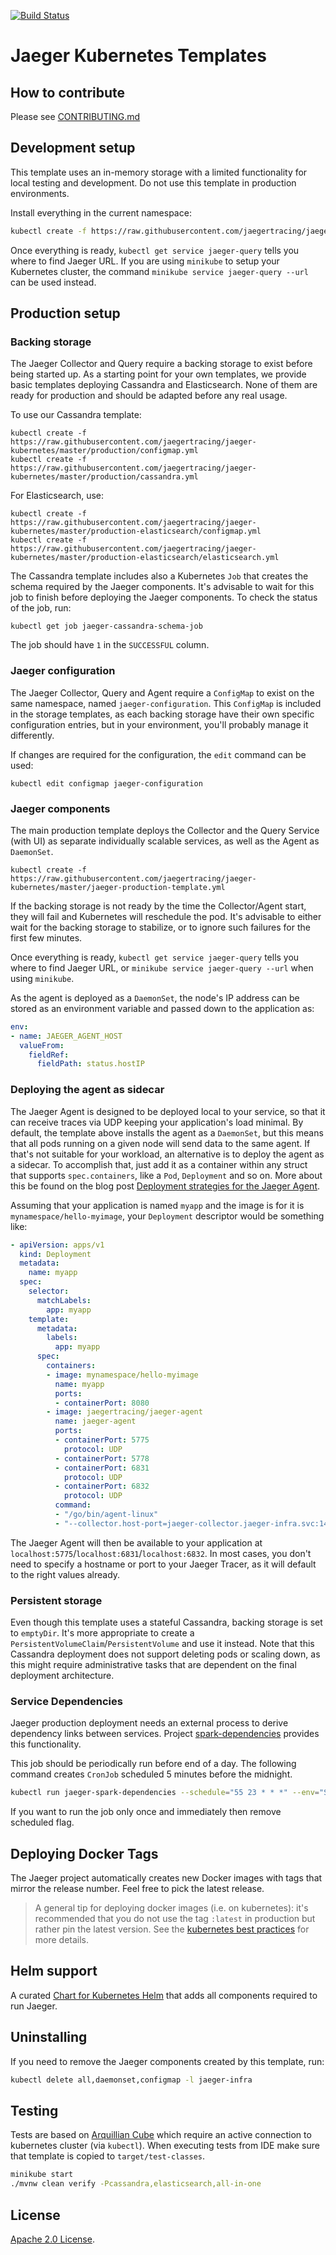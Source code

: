 [![Build Status][ci-img]][ci]

# Jaeger Kubernetes Templates

## How to contribute

Please see [CONTRIBUTING.md](https://github.com/jaegertracing/jaeger-kubernetes/blob/master/CONTRIBUTING.md)

## Development setup
This template uses an in-memory storage with a limited functionality for local testing and development.
Do not use this template in production environments.

Install everything in the current namespace:
```bash
kubectl create -f https://raw.githubusercontent.com/jaegertracing/jaeger-kubernetes/master/all-in-one/jaeger-all-in-one-template.yml
```

Once everything is ready, `kubectl get service jaeger-query` tells you where to find Jaeger URL.
If you are using `minikube` to setup your Kubernetes cluster, the command `minikube service jaeger-query --url`
can be used instead.

## Production setup

### Backing storage

The Jaeger Collector and Query require a backing storage to exist before being started up. As a starting point for your own 
templates, we provide basic templates deploying Cassandra and Elasticsearch. None of them are ready for production and should
be adapted before any real usage.

To use our Cassandra template:

    kubectl create -f https://raw.githubusercontent.com/jaegertracing/jaeger-kubernetes/master/production/configmap.yml
    kubectl create -f https://raw.githubusercontent.com/jaegertracing/jaeger-kubernetes/master/production/cassandra.yml

For Elasticsearch, use:

    kubectl create -f https://raw.githubusercontent.com/jaegertracing/jaeger-kubernetes/master/production-elasticsearch/configmap.yml
    kubectl create -f https://raw.githubusercontent.com/jaegertracing/jaeger-kubernetes/master/production-elasticsearch/elasticsearch.yml

The Cassandra template includes also a Kubernetes `Job` that creates the schema required by the Jaeger components. It's advisable
to wait for this job to finish before deploying the Jaeger components. To check the status of the job, run:

    kubectl get job jaeger-cassandra-schema-job

The job should have `1` in the `SUCCESSFUL` column.

### Jaeger configuration

The Jaeger Collector, Query and Agent require a `ConfigMap` to exist on the same namespace, named `jaeger-configuration`.
This `ConfigMap` is included in the storage templates, as each backing storage have their own specific configuration entries,
but in your environment, you'll probably manage it differently.

If changes are required for the configuration, the `edit` command can be used:

    kubectl edit configmap jaeger-configuration

### Jaeger components

The main production template deploys the Collector and the Query Service (with UI) as separate individually scalable services,
as well as the Agent as `DaemonSet`.

    kubectl create -f https://raw.githubusercontent.com/jaegertracing/jaeger-kubernetes/master/jaeger-production-template.yml

If the backing storage is not ready by the time the Collector/Agent start, they will fail and Kubernetes will reschedule the
pod. It's advisable to either wait for the backing storage to stabilize, or to ignore such failures for the first few minutes.

Once everything is ready, `kubectl get service jaeger-query` tells you where to find Jaeger URL, or 
`minikube service jaeger-query --url` when using `minikube`.

As the agent is deployed as a `DaemonSet`, the node's IP address can be stored as an environment variable and passed down
to the application as:

```yaml
env:
- name: JAEGER_AGENT_HOST
  valueFrom:
    fieldRef:
      fieldPath: status.hostIP
```

### Deploying the agent as sidecar
The Jaeger Agent is designed to be deployed local to your service, so that it can receive traces via UDP keeping your
application's load minimal. By default, the template above installs the agent as a `DaemonSet`, but this means that all
pods running on a given node will send data to the same agent. If that's not suitable for your workload, an alternative
is to deploy the agent as a sidecar. To accomplish that, just add it as a container within any struct that supports 
`spec.containers`, like a `Pod`, `Deployment` and so on. More about this be found on the blog post 
[Deployment strategies for the Jaeger Agent](https://medium.com/jaegertracing/deployment-strategies-for-the-jaeger-agent-1d6f91796d09).

Assuming that your application is named `myapp` and the image is for it is `mynamespace/hello-myimage`, your
`Deployment` descriptor would be something like:

```yaml
- apiVersion: apps/v1
  kind: Deployment
  metadata:
    name: myapp
  spec:
    selector:
      matchLabels:
        app: myapp
    template:
      metadata:
        labels:
          app: myapp
      spec:
        containers:
        - image: mynamespace/hello-myimage
          name: myapp
          ports:
          - containerPort: 8080
        - image: jaegertracing/jaeger-agent
          name: jaeger-agent
          ports:
          - containerPort: 5775
            protocol: UDP
          - containerPort: 5778
          - containerPort: 6831
            protocol: UDP
          - containerPort: 6832
            protocol: UDP
          command:
          - "/go/bin/agent-linux"
          - "--collector.host-port=jaeger-collector.jaeger-infra.svc:14267"
```

The Jaeger Agent will then be available to your application at `localhost:5775`/`localhost:6831`/`localhost:6832`.
In most cases, you don't need to specify a hostname or port to your Jaeger Tracer, as it will default to the right
values already.

### Persistent storage
Even though this template uses a stateful Cassandra, backing storage is set to `emptyDir`. It's more
appropriate to create a `PersistentVolumeClaim`/`PersistentVolume` and use it instead. Note that this
Cassandra deployment does not support deleting pods or scaling down, as this might require
administrative tasks that are dependent on the final deployment architecture.

### Service Dependencies
Jaeger production deployment needs an external process to derive dependency links between
services. Project [spark-dependencies](https://github.com/jaegertracing/spark-dependencies) provides
this functionality.

This job should be periodically run before end of a day. The following command creates `CronJob`
scheduled 5 minutes before the midnight.

```bash
kubectl run jaeger-spark-dependencies --schedule="55 23 * * *" --env="STORAGE=cassandra" --env="CASSANDRA_CONTACT_POINTS=cassandra:9042"  --restart=Never --image=jaegertracing/spark-dependencies
```

If you want to run the job only once and immediately then remove scheduled flag.

## Deploying Docker Tags
The Jaeger project automatically creates new Docker images with tags that mirror the release number. Feel free to pick the latest release. 
> A general tip for deploying docker images (i.e. on kubernetes): it's recommended that you do not use the tag `:latest` in production but rather pin the latest version. See the [kubernetes best practices](https://kubernetes.io/docs/concepts/configuration/overview/#container-images) for more details.

## Helm support
A curated [Chart for Kubernetes Helm](https://github.com/kubernetes/charts/tree/master/incubator/jaeger) that adds all components required to run Jaeger.

## Uninstalling
If you need to remove the Jaeger components created by this template, run:

```bash
kubectl delete all,daemonset,configmap -l jaeger-infra
```

## Testing
Tests are based on [Arquillian Cube](http://arquillian.org/arquillian-cube/) which require an active connection to
kubernetes cluster (via `kubectl`). When executing tests from IDE make sure that template is copied to
`target/test-classes`.

```bash
minikube start
./mvnw clean verify -Pcassandra,elasticsearch,all-in-one
```

## License
  
[Apache 2.0 License](./LICENSE).


   [ci-img]: https://travis-ci.org/jaegertracing/jaeger-kubernetes.svg?branch=master
   [ci]: https://travis-ci.org/jaegertracing/jaeger-kubernetes
